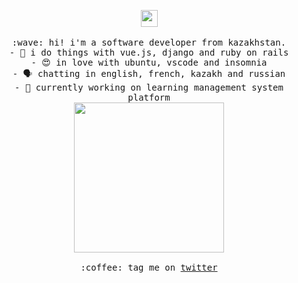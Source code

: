 <p align="center">
  <img src="https://user-images.githubusercontent.com/5679180/79618120-0daffb80-80be-11ea-819e-d2b0fa904d07.gif" width="27px">
  <br><br>
  <samp>
    :wave: hi! i'm a software developer from kazakhstan.<br>
         - 🔌️ i do things with vue.js, django and ruby on rails<br>
         - 😍️ in love with ubuntu, vscode and insomnia<br>
         - 🗣️ chatting in english, french, kazakh and russian<br>
         - 🔭 currently working on learning management system platform<br>
    <img src="https://i.imgur.com/kdKhgx6.gif" width="240px" align="center">
    <br><br>:coffee: tag me on <a href="https://twitter.com/zshanabek">twitter</a>
  </samp>
</p>
